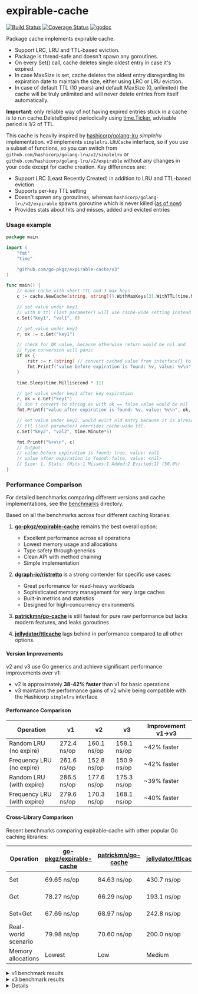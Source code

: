 # expirable-cache

[![Build Status](https://github.com/go-pkgz/expirable-cache/workflows/build/badge.svg)](https://github.com/go-pkgz/expirable-cache/actions)
[![Coverage Status](https://coveralls.io/repos/github/go-pkgz/expirable-cache/badge.svg?branch=master)](https://coveralls.io/github/go-pkgz/expirable-cache?branch=master)
[![godoc](https://godoc.org/github.com/go-pkgz/expirable-cache?status.svg)](https://pkg.go.dev/github.com/go-pkgz/expirable-cache?tab=doc)

Package cache implements expirable cache.

- Support LRC, LRU and TTL-based eviction.
- Package is thread-safe and doesn't spawn any goroutines.
- On every Set() call, cache deletes single oldest entry in case it's expired.
- In case MaxSize is set, cache deletes the oldest entry disregarding its expiration date to maintain the size,
either using LRC or LRU eviction.
- In case of default TTL (10 years) and default MaxSize (0, unlimited) the cache will be truly unlimited
 and will never delete entries from itself automatically.

**Important**: only reliable way of not having expired entries stuck in a cache is to
run cache.DeleteExpired periodically using [time.Ticker](https://golang.org/pkg/time/#Ticker),
advisable period is 1/2 of TTL.

This cache is heavily inspired by [hashicorp/golang-lru](https://github.com/hashicorp/golang-lru) _simplelru_ implementation. v3 implements `simplelru.LRUCache` interface, so if you use a subset of functions, so you can switch from `github.com/hashicorp/golang-lru/v2/simplelru` or `github.com/hashicorp/golang-lru/v2/expirable` without any changes in your code except for cache creation. Key differences are:

- Support LRC (Least Recently Created) in addition to LRU and TTL-based eviction
- Supports per-key TTL setting
- Doesn't spawn any goroutines, whereas `hashicorp/golang-lru/v2/expirable` spawns goroutine which is never killed ([as of now](https://github.com/hashicorp/golang-lru/issues/159))
- Provides stats about hits and misses, added and evicted entries

### Usage example

```go
package main

import (
	"fmt"
	"time"

	"github.com/go-pkgz/expirable-cache/v3"
)

func main() {
	// make cache with short TTL and 3 max keys
	c := cache.NewCache[string, string]().WithMaxKeys(3).WithTTL(time.Millisecond * 10)

	// set value under key1.
	// with 0 ttl (last parameter) will use cache-wide setting instead (10ms).
	c.Set("key1", "val1", 0)

	// get value under key1
	r, ok := c.Get("key1")

	// check for OK value, because otherwise return would be nil and
	// type conversion will panic
	if ok {
		rstr := r.(string) // convert cached value from interface{} to real type
		fmt.Printf("value before expiration is found: %v, value: %v\n", ok, rstr)
	}

	time.Sleep(time.Millisecond * 11)

	// get value under key1 after key expiration
	r, ok = c.Get("key1")
	// don't convert to string as with ok == false value would be nil
	fmt.Printf("value after expiration is found: %v, value: %v\n", ok, r)

	// set value under key2, would evict old entry because it is already expired.
	// ttl (last parameter) overrides cache-wide ttl.
	c.Set("key2", "val2", time.Minute*5)

	fmt.Printf("%+v\n", c)
	// Output:
	// value before expiration is found: true, value: val1
	// value after expiration is found: false, value: <nil>
	// Size: 1, Stats: {Hits:1 Misses:1 Added:2 Evicted:1} (50.0%)
}
```

### Performance Comparison

For detailed benchmarks comparing different versions and cache implementations, see the [benchmarks](./benchmarks) directory.

Based on all the benchmarks across four different caching libraries:

1. **[go-pkgz/expirable-cache](https://github.com/go-pkgz/expirable-cache)** remains the best overall option:
   - Excellent performance across all operations
   - Lowest memory usage and allocations
   - Type safety through generics
   - Clean API with method chaining
   - Simple implementation

2. **[dgraph-io/ristretto](https://github.com/dgraph-io/ristretto)** is a strong contender for specific use cases:
   - Great performance for read-heavy workloads
   - Sophisticated memory management for very large caches
   - Built-in metrics and statistics
   - Designed for high-concurrency environments

3. **[patrickmn/go-cache](https://github.com/patrickmn/go-cache)** is still fastest for pure raw performance but lacks modern features, and leaks goroutines

4. **[jellydator/ttlcache](https://github.com/jellydator/ttlcache)** lags behind in performance compared to all other options.

#### Version Improvements

v2 and v3 use Go generics and achieve significant performance improvements over v1:

- v2 is approximately **38-42% faster** than v1 for basic operations
- v3 maintains the performance gains of v2 while being compatible with the Hashicorp `simplelru` interface

#### Performance Comparison

| Operation               | v1        | v2        | v3        | Improvement v1→v3 |
|-------------------------|-----------|-----------|-----------|-------------------|
| Random LRU (no expire)  | 272.4 ns/op | 160.1 ns/op | 158.1 ns/op | ~42% faster |
| Frequency LRU (no expire) | 261.6 ns/op | 152.8 ns/op | 150.9 ns/op | ~42% faster |
| Random LRU (with expire) | 286.5 ns/op | 177.6 ns/op | 175.3 ns/op | ~39% faster |
| Frequency LRU (with expire) | 279.6 ns/op | 170.3 ns/op | 168.1 ns/op | ~40% faster |

#### Cross-Library Comparison

Recent benchmarks comparing expirable-cache with other popular Go caching libraries:

| Operation | [go-pkgz/expirable-cache](https://github.com/go-pkgz/expirable-cache) | [patrickmn/go-cache](https://github.com/patrickmn/go-cache) | [jellydator/ttlcache](https://github.com/jellydator/ttlcache) | [dgraph-io/ristretto](https://github.com/dgraph-io/ristretto) |
|-----------|-----------------|----------|----------|-----------|
| Set | 69.65 ns/op | 84.63 ns/op | 430.7 ns/op | 793.8 ns/op |
| Get | 78.27 ns/op | 66.29 ns/op | 193.1 ns/op | 82.61 ns/op |
| Set+Get | 67.69 ns/op | 68.97 ns/op | 242.8 ns/op | 197.6 ns/op |
| Real-world scenario | 79.98 ns/op | 70.60 ns/op | 200.0 ns/op | 85.88 ns/op |
| Memory allocations | Lowest | Low | Medium | Highest |

<details> 
<summary>v1 benchmark results</summary>

```
~/expirable-cache ❯ go test -bench=.
goos: darwin
goarch: arm64
pkg: github.com/go-pkgz/expirable-cache
BenchmarkLRU_Rand_NoExpire-8     	 4494738	       272.4 ns/op
--- BENCH: BenchmarkLRU_Rand_NoExpire-8
    cache_test.go:46: hit: 0 miss: 1 ratio: 0.000000
    cache_test.go:46: hit: 1 miss: 99 ratio: 0.010000
    cache_test.go:46: hit: 1352 miss: 8648 ratio: 0.135200
    cache_test.go:46: hit: 248678 miss: 751322 ratio: 0.248678
    cache_test.go:46: hit: 1121791 miss: 3372947 ratio: 0.249579
BenchmarkLRU_Freq_NoExpire-8     	 4612648	       261.6 ns/op
--- BENCH: BenchmarkLRU_Freq_NoExpire-8
    cache_test.go:74: hit: 1 miss: 0 ratio: 1.000000
    cache_test.go:74: hit: 100 miss: 0 ratio: 1.000000
    cache_test.go:74: hit: 9825 miss: 175 ratio: 0.982500
    cache_test.go:74: hit: 312345 miss: 687655 ratio: 0.312345
    cache_test.go:74: hit: 1414620 miss: 3198028 ratio: 0.306683
BenchmarkLRU_Rand_WithExpire-8   	 4109704	       286.5 ns/op
--- BENCH: BenchmarkLRU_Rand_WithExpire-8
    cache_test.go:99: hit: 0 miss: 1 ratio: 0.000000
    cache_test.go:99: hit: 0 miss: 100 ratio: 0.000000
    cache_test.go:99: hit: 1304 miss: 8696 ratio: 0.130400
    cache_test.go:99: hit: 248310 miss: 751690 ratio: 0.248310
    cache_test.go:99: hit: 1027317 miss: 3082387 ratio: 0.249973
BenchmarkLRU_Freq_WithExpire-8   	 4341217	       279.6 ns/op
--- BENCH: BenchmarkLRU_Freq_WithExpire-8
    cache_test.go:127: hit: 1 miss: 0 ratio: 1.000000
    cache_test.go:127: hit: 100 miss: 0 ratio: 1.000000
    cache_test.go:127: hit: 9868 miss: 132 ratio: 0.986800
    cache_test.go:127: hit: 38221 miss: 961779 ratio: 0.038221
    cache_test.go:127: hit: 37296 miss: 4303921 ratio: 0.008591
PASS
ok  	github.com/go-pkgz/expirable-cache	18.307s
```
</details>

<details> 
<summary>v3 benchmark results</summary>

```
~/Desktop/expirable-cache/v3 master !2 ❯ go test -bench=.
goos: darwin
goarch: arm64
pkg: github.com/go-pkgz/expirable-cache/v3
BenchmarkLRU_Rand_NoExpire-8     	 7556680	       158.1 ns/op
--- BENCH: BenchmarkLRU_Rand_NoExpire-8
    cache_test.go:47: hit: 0 miss: 1 ratio: 0.000000
    cache_test.go:47: hit: 0 miss: 100 ratio: 0.000000
    cache_test.go:47: hit: 1409 miss: 8591 ratio: 0.140900
    cache_test.go:47: hit: 249063 miss: 750937 ratio: 0.249063
    cache_test.go:47: hit: 1887563 miss: 5669117 ratio: 0.249787
BenchmarkLRU_Freq_NoExpire-8     	 7876738	       150.9 ns/op
--- BENCH: BenchmarkLRU_Freq_NoExpire-8
    cache_test.go:75: hit: 1 miss: 0 ratio: 1.000000
    cache_test.go:75: hit: 100 miss: 0 ratio: 1.000000
    cache_test.go:75: hit: 9850 miss: 150 ratio: 0.985000
    cache_test.go:75: hit: 310888 miss: 689112 ratio: 0.310888
    cache_test.go:75: hit: 2413312 miss: 5463426 ratio: 0.306385
BenchmarkLRU_Rand_WithExpire-8   	 6822362	       175.3 ns/op
--- BENCH: BenchmarkLRU_Rand_WithExpire-8
    cache_test.go:100: hit: 0 miss: 1 ratio: 0.000000
    cache_test.go:100: hit: 0 miss: 100 ratio: 0.000000
    cache_test.go:100: hit: 1326 miss: 8674 ratio: 0.132600
    cache_test.go:100: hit: 248508 miss: 751492 ratio: 0.248508
    cache_test.go:100: hit: 1704172 miss: 5118190 ratio: 0.249792
BenchmarkLRU_Freq_WithExpire-8   	 7098261	       168.1 ns/op
--- BENCH: BenchmarkLRU_Freq_WithExpire-8
    cache_test.go:128: hit: 1 miss: 0 ratio: 1.000000
    cache_test.go:128: hit: 100 miss: 0 ratio: 1.000000
    cache_test.go:128: hit: 9842 miss: 158 ratio: 0.984200
    cache_test.go:128: hit: 90167 miss: 909833 ratio: 0.090167
    cache_test.go:128: hit: 90421 miss: 7007840 ratio: 0.012738
PASS
ok  	github.com/go-pkgz/expirable-cache/v3	24.315s
```
</details>

<details> 

For detailed benchmarks and methodology, see the [benchmarks directory](./benchmarks).
